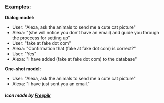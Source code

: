 ### Examples:
 **Dialog model:**
 *  User: "Alexa, ask the animals to send me a cute cat picture"
 *  Alexa: "(she will notice you don't have an email) and guide you through the proccess for setting up"
 *  User: "fake at fake dot com"
 *  Alexa: "Confirmation that (fake at fake dot com) is correct?"
 *  User: "Yes"
 *  Alexa: "I have added (fake at fake dot com) to the database"

 **One-shot model:**
 *  User: "Alexa, ask the animals to send me a cute cat picture"
 *  Alexa: "I have just sent you an email."



 ##### Icon made by [Freepik](www.flaticon.com)
